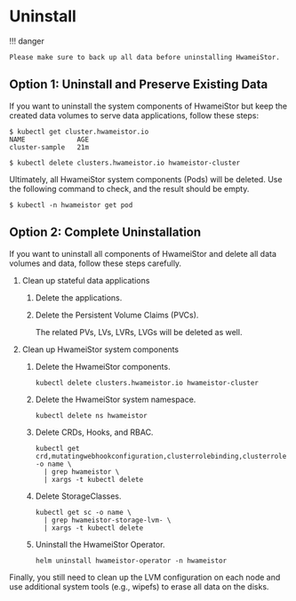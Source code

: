 # Uninstall

!!! danger

    Please make sure to back up all data before uninstalling HwameiStor.

## Option 1: Uninstall and Preserve Existing Data

If you want to uninstall the system components of HwameiStor but keep the created data volumes to serve data applications, follow these steps:

```console
$ kubectl get cluster.hwameistor.io
NAME             AGE
cluster-sample   21m

$ kubectl delete clusters.hwameistor.io hwameistor-cluster
```

Ultimately, all HwameiStor system components (Pods) will be deleted. Use the following command to check, and the result should be empty.

```
$ kubectl -n hwameistor get pod
```

## Option 2: Complete Uninstallation

If you want to uninstall all components of HwameiStor and delete all data volumes
and data, follow these steps carefully.

1. Clean up stateful data applications

    1. Delete the applications.

    2. Delete the Persistent Volume Claims (PVCs).

        The related PVs, LVs, LVRs, LVGs will be deleted as well.

2. Clean up HwameiStor system components

    1. Delete the HwameiStor components.

        ```shell
        kubectl delete clusters.hwameistor.io hwameistor-cluster
        ```

    2. Delete the HwameiStor system namespace.

        ```shell
        kubectl delete ns hwameistor
        ```

    3. Delete CRDs, Hooks, and RBAC.

        ```shell
        kubectl get crd,mutatingwebhookconfiguration,clusterrolebinding,clusterrole -o name \
          | grep hwameistor \
          | xargs -t kubectl delete
        ```

    4. Delete StorageClasses.

        ```shell
        kubectl get sc -o name \
          | grep hwameistor-storage-lvm- \
          | xargs -t kubectl delete
        ```

    5. Uninstall the HwameiStor Operator.

        ```shell
        helm uninstall hwameistor-operator -n hwameistor
        ```

Finally, you still need to clean up the LVM configuration on each node and use
additional system tools (e.g., wipefs) to erase all data on the disks.
